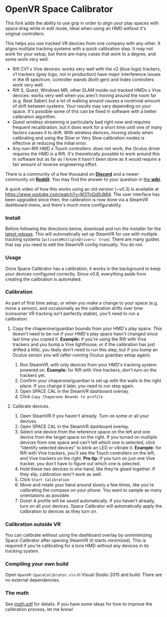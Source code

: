 # OpenVR Space Calibrator

This fork adds the ability to use grip in order to align your play spaces with space drag while in edit mode, Ideal when using an HMD without it's original controllers.

This helps you use tracked VR devices from one company with any other. It aligns multiple tracking systems with a quick calibration step. It may not work for your setup, but there are many cases that work to a degree, and some work very well.

- Rift CV1 x Vive devices: works very well with the v2 (blue logo) trackers, v1 trackers (grey logo, not in production) have major interference issues in the IR spectrum, controller wands (both gen) and Index controllers work very well.
- Rift S, Quest, Windows MR, other SLAM inside-out tracked HMDs x Vive devices: works very well when you aren't moving around the room far (e.g. Beat Saber) but a lot of walking around causes a nontrivial amount of drift between systems. Your results may vary depending on your space. It's possible some of this can be fixed in software with a better calibration algorithm.
- Quest wireless streaming is particularly bad right now and requires frequent recalibration, but it does work for a short time until one of many factors causes it to drift. With wireless devices, moving slowly when calibrating and using the Slow or Very Slow calibration modes is effective at reducing the initial error.
- Any non-Rift HMD x Touch controllers: does not work, the Oculus driver requires the HMD is a Rift. It's theoretically possible to work around this in software but as far as I know it hasn't been done as it would require a fair amount of reverse engineering effort.

There is a community of a few thousand on [**Discord**](https://discord.gg/m7g2Wyj) and a newer community on [**Reddit**](https://www.reddit.com/r/MixedVR/). You may find the answer to your question in [the **wiki**](https://github.com/pushrax/OpenVR-SpaceCalibrator/wiki).

A quick video of how this works using an old version (~v0.3) is available at https://www.youtube.com/watch?v=W3TnQd9JMl4. The user interface has been upgraded since then; the calibration is now done via a SteamVR dashboard menu, and there's much more configurability.

### Install

Before following the directions below, download and run the installer for the [latest release](https://github.com/pushrax/OpenVR-SpaceCalibrator/releases). This will automatically set up SteamVR for use with multiple tracking systems (`activateMultipleDrivers: true`). There are many guides that say you need to edit the SteamVR config manually. You do not.

### Usage

Once Space Calibrator has a calibration, it works in the background to keep your devices configured correctly. Since v0.8, everything aside from creating the calibration is automated.

### Calibration

As part of first time setup, or when you make a change to your space (e.g. move a sensor), and occasionally as the calibration drifts over time (consumer VR tracking isn't perfectly stable), you'll need to run a calibration:

1. Copy the chaperone/guardian bounds from your HMD's play space. This doesn't need to be run if your HMD's play space hasn't changed since last time you copied it. __Example:__ if you're using the Rift with Vive trackers and you bump a Vive lighthouse, or if the calibration has just drifted a little, you likely don't need to run this step, but if you bump an Oculus sensor you will (after running Oculus guardian setup again).
    1. Run SteamVR, with only devices from your HMD's tracking system powered on. __Example:__ for Rift with Vive trackers, don't turn on the trackers yet.
    2. Confirm your chaperone/guardian is set up with the walls in the right place. If you change it later, you need to run step again.
    3. Open SPACE CAL in the SteamVR dashboard overlay.
    4. Click `Copy Chaperone Bounds to profile`

2. Calibrate devices.
    1. Open SteamVR if you haven't already. Turn on some or all your devices.
    2. Open SPACE CAL in the SteamVR dashboard overlay.
    3. Select one device from the reference space on the left and one device from the target space on the right. If you turned on multiple devices from one space and can't tell which one is selected, click "Identify selected devices" to blink an LED or vibrate it. __Example:__ for Rift with Vive trackers, you'll see the Touch controllers on the left, and Vive trackers on the right. __Pro tip:__ if you turn on just one Vive tracker, you don't have to figure out which one is selected.
    4. Hold these two devices in one hand, like they're glued together. If they slip, calibration won't work as well.
    5. Click `Start Calibration`
    6. Move and rotate your hand around slowly a few times, like you're calibrating the compass on your phone. You want to sample as many orientations as possible.
    7. Done! A profile will be saved automatically. If you haven't already, turn on all your devices. Space Calibrator will automatically apply the calibration to devices as they turn on.

### Calibration outside VR

You can calibrate without using the dashboard overlay by unminimizing Space Calibrator after opening SteamVR (it starts minimized). This is required if you're calibrating for a lone HMD without any devices in its tracking system.

### Compiling your own build

Open `OpenVR-SpaceCalibrator.sln` in Visual Studio 2015 and build. There are no external dependencies.

### The math

See [math.pdf](https://github.com/pushrax/OpenVR-SpaceCalibrator/blob/master/math.pdf) for details.
If you have some ideas for how to improve the calibration process, let me know!
